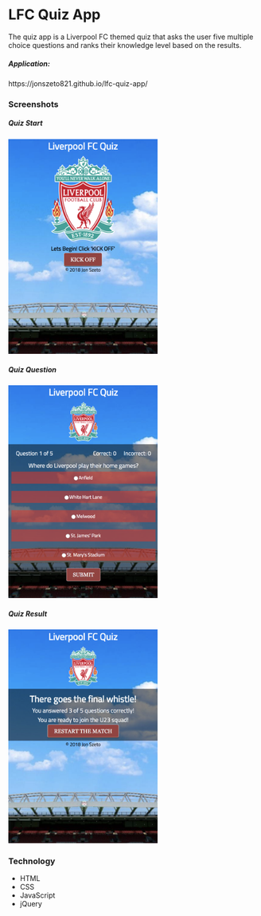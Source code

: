 <h1>LFC Quiz App</h1>

<p>The quiz app is a Liverpool FC themed quiz that asks the user five multiple choice questions and ranks their knowledge level based on the results.</p>

<h5>Application:</h5> https://jonszeto821.github.io/lfc-quiz-app/

<h3>Screenshots</h3>
<h5>Quiz Start</h5>
<img src="images/screenshots/quiz-start.png" alt="Quiz Start" width="300px"/>

<h5>Quiz Question</h5>
<img src="images/screenshots/quiz-question.png" alt="Quiz Question" width="300px"/>

<h5>Quiz Result</h5>
<img src="images/screenshots/quiz-result.png" alt="Quiz Result" width="300px"/>

<h3>Technology</h3>
<ul>
  <li>HTML</li>
  <li>CSS</li>
  <li>JavaScript</li>
  <li>jQuery</li>
</ul>

